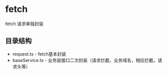 # fetch

fetch 请求单独封装

## 目录结构
- request.ts - fetch基本封装
- baseService.ts - 业务层接口二次封装（请求拦截，业务域名，相应拦截，请求头等）
